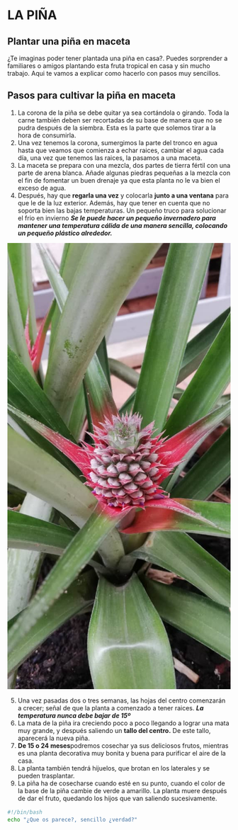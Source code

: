 # LA PIÑA
## Plantar una piña en maceta
¿Te imaginas poder tener plantada una piña en casa?. Puedes sorprender a familiares o amigos plantando esta fruta tropical en casa y sin  mucho trabajo. Aqui te vamos a explicar como hacerlo con pasos muy sencillos.
## Pasos para cultivar la piña en maceta
1. La corona de la piña se debe quitar ya sea cortándola o girando. Toda la carne también deben ser recortadas de su base de manera que no se pudra después de la siembra. Esta es la parte que solemos tirar a la hora de consumirla.
2. Una vez tenemos la corona, sumergimos la parte del tronco en agua hasta que veamos que comienza a echar raices, cambiar el agua cada día, una vez que tenemos las raices, la pasamos a una maceta.
3. La maceta se prepara con una mezcla, dos partes de tierra fértil con una parte de arena blanca. Añade algunas piedras pequeñas a la mezcla con el fin de fomentar un buen drenaje ya que esta planta no le va bien el exceso de agua.
4. Después, hay que **regarla una vez** y colocarla **junto a una ventana** para que le de la luz exterior. Además, hay que tener en cuenta que no soporta bien las bajas temperaturas.
Un pequeño truco para solucionar el frio en invierno ***Se le puede hacer un pequeño invernadero para mantener una temperatura cálida de una manera sencilla, colocando un pequeño plástico alrededor.***

![Piña en maceta](IMG-20200830-WA0003.jpg)

5. Una vez pasadas dos o tres semanas, las hojas del centro comenzarán a crecer; señal de que la planta a comenzado a tener raices.
***La temperatura nunca debe bajar de 15º***
6. La mata de la piña ira creciendo poco a poco llegando a lograr una mata muy grande, y después saliendo un **tallo del centro.**
De este tallo, aparecerá la nueva piña.
7. **De 15 o 24 meses**podremos cosechar ya sus deliciosos frutos, mientras es una planta decorativa muy bonita y buena para purificar el aire de la casa.
8. La planta también tendrá hijuelos, que brotan en los laterales y se pueden trasplantar.
9. La piña ha de cosecharse cuando esté en su punto, cuando el color de la base de la piña cambie de verde a amarillo. La planta muere después de dar el fruto, quedando los hijos que van saliendo sucesivamente.

``` bash
#!/bin/bash
echo "¿Que os parece?, sencillo ¿verdad?"
```
